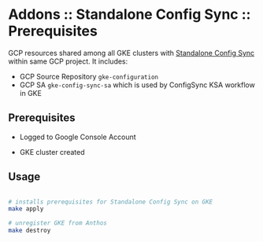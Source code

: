 # Addons :: Standalone Config Sync :: Prerequisites

GCP resources shared among all GKE clusters with [Standalone Config Sync](https://cloud.google.com/kubernetes-engine/docs/add-on/config-sync/how-to/installing#google-service-account) within same GCP project.
It includes:

* GCP Source Repository `gke-configuration`
* GCP SA `gke-config-sync-sa`  which is used by ConfigSync KSA workflow in GKE

## Prerequisites

* Logged to Google Console Account

* GKE cluster created

## Usage

```bash

# installs prerequisites for Standalone Config Sync on GKE
make apply

# unregister GKE from Anthos
make destroy
```

